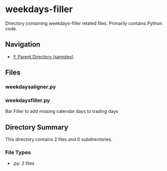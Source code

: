 # weekdays-filler

Directory containing weekdays-filler related files. Primarily contains Python code.

## Navigation

* [↑ Parent Directory (samples)](../README.md)

## Files

### weekdaysaligner.py



### weekdaysfiller.py

Bar Filler to add missing calendar days to trading days


## Directory Summary

This directory contains 2 files and 0 subdirectories.

### File Types

* .py: 2 files
